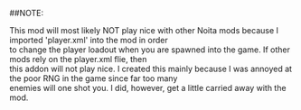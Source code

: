 ##NOTE:  

This mod will most likely NOT play nice with other Noita mods because I imported 'player.xml' into the mod in order  
to change the player loadout when you are spawned into the game.  If other mods rely on the player.xml flie, then  
this addon will not play nice.  I created this mainly because I was annoyed at the poor RNG in the game since far too many  
enemies will one shot you.  I did, however, get a little carried away with the mod.